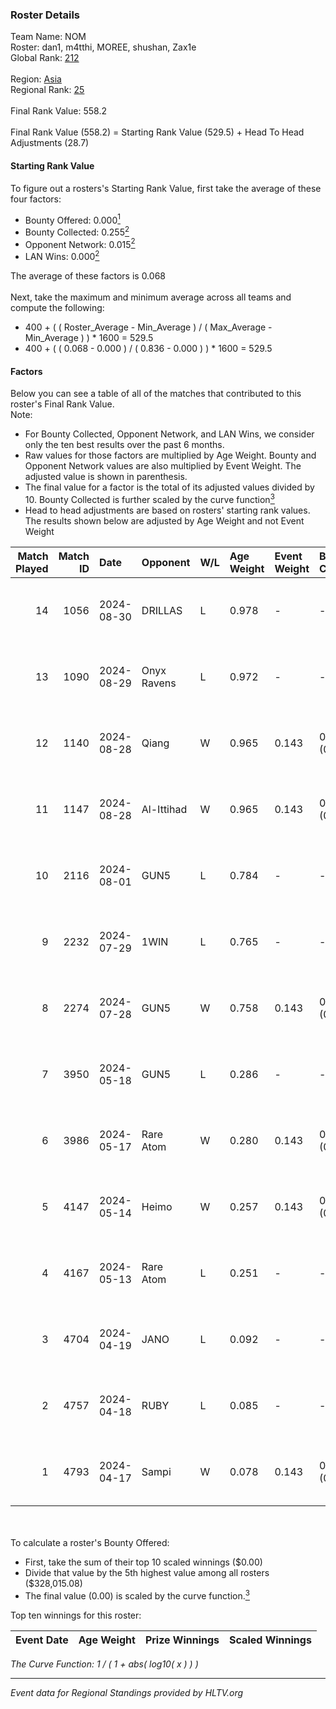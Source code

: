 ### Roster Details<br />
Team Name: NOM<br />
Roster: dan1, m4tthi, MOREE, shushan, Zax1e<br />
Global Rank: [212](../../standings_global_2024_10_02.md)<br />
<br />
Region: [Asia]( ../../standings_asia_2024_10_02.md)<br />
Regional Rank: [25]( ../../standings_asia_2024_10_02.md)<br />
<br />
Final Rank Value:  558.2<br />
<br />
Final Rank Value (558.2) = Starting Rank Value (529.5) + Head To Head Adjustments (28.7)<br />

#### Starting Rank Value<br />
To figure out a rosters's Starting Rank Value, first take the average of these four factors:<br />
- Bounty Offered: 0.000[<sup>1</sup>](#table2)
- Bounty Collected: 0.255[<sup>2</sup>](#table1)
- Opponent Network: 0.015[<sup>2</sup>](#table1)
- LAN Wins: 0.000[<sup>2</sup>](#table1)

The average of these factors is 0.068<br />
<br />
Next, take the maximum and minimum average across all teams and compute the following:<br />
- 400 + ( ( Roster_Average - Min_Average ) / ( Max_Average - Min_Average ) ) * 1600 = 529.5
- 400 + ( ( 0.068 - 0.000 ) / ( 0.836 - 0.000 ) ) * 1600 = 529.5


#### Factors<br />
Below you can see a table of all of the matches that contributed to this roster's Final Rank Value.<br />
Note:<br />

- For Bounty Collected, Opponent Network, and LAN Wins, we consider only the ten best results over the past 6 months.
- Raw values for those factors are multiplied by Age Weight. Bounty and Opponent Network values are also multiplied by Event Weight. The adjusted value is shown in parenthesis.
- The final value for a factor is the total of its adjusted values divided by 10. Bounty Collected is further scaled by the curve function[<sup>3</sup>](#curveFunction)
- Head to head adjustments are based on rosters' starting rank values. The results shown below are adjusted by Age Weight and not Event Weight
<span id="table1"></span><br />


| Match Played | Match ID | Date       | Opponent    | W/L | Age Weight | Event Weight | Bounty Collected | Opponent Network | LAN Wins  | H2H Adj. | Roster                               |
| -: | -: | :- | :- | :- | :- | :- | :- | :- | :- | -: | :- |
|           14 |     1056 | 2024-08-30 | DRILLAS     | L   | 0.978      | -            | -                | -                | -         |   -11.44 | dan1, m4tthi, MOREE, shushan, Zax1e  |
|           13 |     1090 | 2024-08-29 | Onyx Ravens | L   | 0.972      | -            | -                | -                | -         |   -20.27 | dan1, m4tthi, MOREE, shushan, Zax1e  |
|           12 |     1140 | 2024-08-28 | Qiang       | W   | 0.965      | 0.143        | 0.022 (0.003)    | 0.131 (0.018)    | 0 (0.000) |    20.22 | dan1, m4tthi, MOREE, shushan, Zax1e  |
|           11 |     1147 | 2024-08-28 | Al-Ittihad  | W   | 0.965      | 0.143        | 0.000 (0.000)    | 0.034 (0.005)    | 0 (0.000) |    15.17 | dan1, m4tthi, MOREE, shushan, Zax1e  |
|           10 |     2116 | 2024-08-01 | GUN5        | L   | 0.784      | -            | -                | -                | -         |    -3.34 | dan1, m4tthi, MOREE, suraniZ, Zax1e  |
|            9 |     2232 | 2024-07-29 | 1WIN        | L   | 0.765      | -            | -                | -                | -         |    -3.32 | dan1, m4tthi, MOREE, suraniZ, Zax1e  |
|            8 |     2274 | 2024-07-28 | GUN5        | W   | 0.758      | 0.143        | 0.071 (0.008)    | 1.000 (0.108)    | 0 (0.000) |    20.78 | dan1, m4tthi, MOREE, suraniZ, Zax1e  |
|            7 |     3950 | 2024-05-18 | GUN5        | L   | 0.286      | -            | -                | -                | -         |    -0.82 | dan1, hotd0g , m4tthi, meztal, MOREE |
|            6 |     3986 | 2024-05-17 | Rare Atom   | W   | 0.280      | 0.143        | 0.021 (0.001)    | 0.332 (0.013)    | 0 (0.000) |     7.21 | dan1, hotd0g , m4tthi, meztal, MOREE |
|            5 |     4147 | 2024-05-14 | Heimo       | W   | 0.257      | 0.143        | 0.002 (0.000)    | 0.043 (0.002)    | 0 (0.000) |     5.14 | dan1, hotd0g , m4tthi, meztal, MOREE |
|            4 |     4167 | 2024-05-13 | Rare Atom   | L   | 0.251      | -            | -                | -                | -         |    -1.36 | dan1, hotd0g , m4tthi, meztal, MOREE |
|            3 |     4704 | 2024-04-19 | JANO        | L   | 0.092      | -            | -                | -                | -         |    -1.14 | dan1, hotd0g , m4tthi, meztal, MOREE |
|            2 |     4757 | 2024-04-18 | RUBY        | L   | 0.085      | -            | -                | -                | -         |    -0.42 | dan1, hotd0g , m4tthi, meztal, MOREE |
|            1 |     4793 | 2024-04-17 | Sampi       | W   | 0.078      | 0.143        | 0.030 (0.000)    | 0.797 (0.009)    | 0 (0.000) |     2.26 | dan1, hotd0g , m4tthi, meztal, MOREE |

<br />
<span id="table2"></span><br />
To calculate a roster's Bounty Offered:<br />

- First, take the sum of their top 10 scaled winnings ($0.00)
- Divide that value by the 5th highest value among all rosters ($328,015.08)
- The final value (0.00) is scaled by the curve function.[<sup>3</sup>](#curveFunction)

Top ten winnings for this roster:<br />

| Event Date | Age Weight | Prize Winnings | Scaled Winnings |
| :- | -: | :- | :- |


<span id="curveFunction"></span>_The Curve Function: 1 / ( 1 + abs( log10( x ) ) )_<br />

---
_Event data for Regional Standings provided by HLTV.org_<br />
